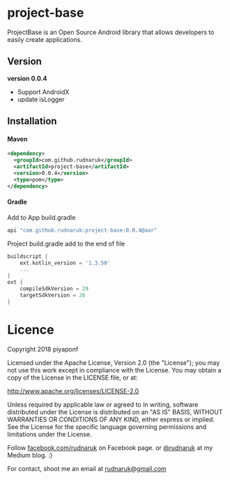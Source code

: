 # project-base

ProjectBase is an Open Source Android library that allows developers to easily create applications.

## Version

**version 0.0.4**
- Support AndroidX
- update isLogger

## Installation

#### Maven
```xml
<dependency>
  <groupId>com.github.rudnaruk</groupId>
  <artifactId>project-base</artifactId>
  <version>0.0.4</version>
  <type>pom</type>
</dependency>
```

#### Gradle
Add to App build.gradle
```gradle
api "com.github.rudnaruk:project-base:0.0.4@aar"
```
Project build.gradle 
add to the end of file
```gradle
buildscript {
    ext.kotlin_version = '1.3.50'
    ...
}
ext {
    compileSdkVersion = 29
    targetSdkVersion = 26
}
```

# Licence

Copyright 2018 piyaponf

Licensed under the Apache License, Version 2.0 (the "License"); you may not use this work except in compliance with the License. You may obtain a copy of the License in the LICENSE file, or at:

http://www.apache.org/licenses/LICENSE-2.0

Unless required by applicable law or agreed to in writing, software distributed under the License is distributed on an "AS IS" BASIS, WITHOUT WARRANTIES OR CONDITIONS OF ANY KIND, either express or implied. See the License for the specific language governing permissions and limitations under the License.


Follow [facebook.com/rudnaruk](https://www.facebook.com/rudnaruk) on Facebook page.
or [@rudnaruk](https://medium.com/@ssaraleaw) at my Medium blog. :)

For contact, shoot me an email at rudnaruk@gmail.com

